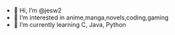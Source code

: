 - 👋 Hi, I’m @jesw2
- 👀 I’m interested in anime,manga,novels,coding,gaming
- 🌱 I’m currently learning C, Java, Python
